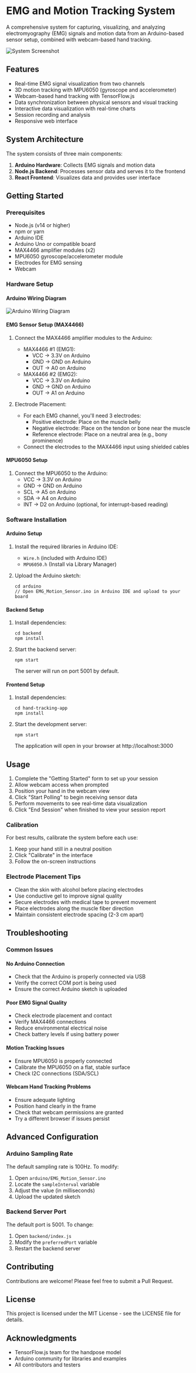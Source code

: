 # EMG and Motion Tracking System

A comprehensive system for capturing, visualizing, and analyzing electromyography (EMG) signals and motion data from an Arduino-based sensor setup, combined with webcam-based hand tracking.

![System Screenshot](docs/images/system-screenshot.png)

## Features

- Real-time EMG signal visualization from two channels
- 3D motion tracking with MPU6050 (gyroscope and accelerometer)
- Webcam-based hand tracking with TensorFlow.js
- Data synchronization between physical sensors and visual tracking
- Interactive data visualization with real-time charts
- Session recording and analysis
- Responsive web interface

## System Architecture

The system consists of three main components:

1. **Arduino Hardware**: Collects EMG signals and motion data
2. **Node.js Backend**: Processes sensor data and serves it to the frontend
3. **React Frontend**: Visualizes data and provides user interface

## Getting Started

### Prerequisites

- Node.js (v14 or higher)
- npm or yarn
- Arduino IDE
- Arduino Uno or compatible board
- MAX4466 amplifier modules (x2)
- MPU6050 gyroscope/accelerometer module
- Electrodes for EMG sensing
- Webcam

### Hardware Setup

#### Arduino Wiring Diagram

![Arduino Wiring Diagram](docs/images/arduino-wiring.png)

#### EMG Sensor Setup (MAX4466)

1. Connect the MAX4466 amplifier modules to the Arduino:
   - MAX4466 #1 (EMG1):
     - VCC → 3.3V on Arduino
     - GND → GND on Arduino
     - OUT → A0 on Arduino
   - MAX4466 #2 (EMG2):
     - VCC → 3.3V on Arduino
     - GND → GND on Arduino
     - OUT → A1 on Arduino

2. Electrode Placement:
   - For each EMG channel, you'll need 3 electrodes:
     - Positive electrode: Place on the muscle belly
     - Negative electrode: Place on the tendon or bone near the muscle
     - Reference electrode: Place on a neutral area (e.g., bony prominence)
   - Connect the electrodes to the MAX4466 input using shielded cables

#### MPU6050 Setup

1. Connect the MPU6050 to the Arduino:
   - VCC → 3.3V on Arduino
   - GND → GND on Arduino
   - SCL → A5 on Arduino
   - SDA → A4 on Arduino
   - INT → D2 on Arduino (optional, for interrupt-based reading)

### Software Installation

#### Arduino Setup

1. Install the required libraries in Arduino IDE:
   - `Wire.h` (included with Arduino IDE)
   - `MPU6050.h` (Install via Library Manager)

2. Upload the Arduino sketch:
   ```
   cd arduino
   // Open EMG_Motion_Sensor.ino in Arduino IDE and upload to your board
   ```

#### Backend Setup

1. Install dependencies:
   ```
   cd backend
   npm install
   ```

2. Start the backend server:
   ```
   npm start
   ```
   The server will run on port 5001 by default.

#### Frontend Setup

1. Install dependencies:
   ```
   cd hand-tracking-app
   npm install
   ```

2. Start the development server:
   ```
   npm start
   ```
   The application will open in your browser at http://localhost:3000

## Usage

1. Complete the "Getting Started" form to set up your session
2. Allow webcam access when prompted
3. Position your hand in the webcam view
4. Click "Start Polling" to begin receiving sensor data
5. Perform movements to see real-time data visualization
6. Click "End Session" when finished to view your session report

### Calibration

For best results, calibrate the system before each use:

1. Keep your hand still in a neutral position
2. Click "Calibrate" in the interface
3. Follow the on-screen instructions

### Electrode Placement Tips

- Clean the skin with alcohol before placing electrodes
- Use conductive gel to improve signal quality
- Secure electrodes with medical tape to prevent movement
- Place electrodes along the muscle fiber direction
- Maintain consistent electrode spacing (2-3 cm apart)

## Troubleshooting

### Common Issues

#### No Arduino Connection
- Check that the Arduino is properly connected via USB
- Verify the correct COM port is being used
- Ensure the correct Arduino sketch is uploaded

#### Poor EMG Signal Quality
- Check electrode placement and contact
- Verify MAX4466 connections
- Reduce environmental electrical noise
- Check battery levels if using battery power

#### Motion Tracking Issues
- Ensure MPU6050 is properly connected
- Calibrate the MPU6050 on a flat, stable surface
- Check I2C connections (SDA/SCL)

#### Webcam Hand Tracking Problems
- Ensure adequate lighting
- Position hand clearly in the frame
- Check that webcam permissions are granted
- Try a different browser if issues persist

## Advanced Configuration

### Arduino Sampling Rate

The default sampling rate is 100Hz. To modify:

1. Open `arduino/EMG_Motion_Sensor.ino`
2. Locate the `sampleInterval` variable
3. Adjust the value (in milliseconds)
4. Upload the updated sketch

### Backend Server Port

The default port is 5001. To change:

1. Open `backend/index.js`
2. Modify the `preferredPort` variable
3. Restart the backend server

## Contributing

Contributions are welcome! Please feel free to submit a Pull Request.

## License

This project is licensed under the MIT License - see the LICENSE file for details.

## Acknowledgments

- TensorFlow.js team for the handpose model
- Arduino community for libraries and examples
- All contributors and testers
